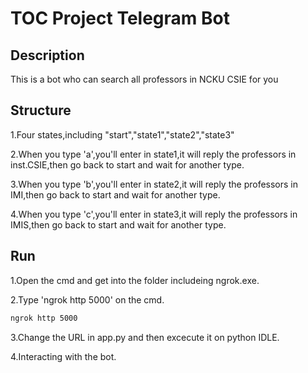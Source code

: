 # TOC Project Telegram Bot 

## Description
This is a bot who can search all professors in NCKU CSIE for you

## Structure
1.Four states,including "start","state1","state2","state3"

2.When you type 'a',you'll enter in state1,it will reply the professors in inst.CSIE,then go back to start and wait for another type.

3.When you type 'b',you'll enter in state2,it will reply the professors in IMI,then go back to start and wait for another type.

4.When you type 'c',you'll enter in state3,it will reply the professors in IMIS,then go back to start and wait for another type.

## Run

1.Open the cmd and get into the folder includeing ngrok.exe.

2.Type 'ngrok http 5000' on the cmd.

```sh
ngrok http 5000
```

3.Change the URL in app.py and then excecute it on python IDLE.

4.Interacting with the bot.